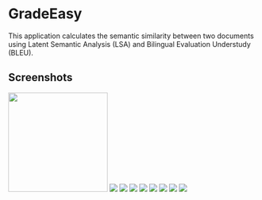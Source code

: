 <h1> GradeEasy </h1>

This application calculates the semantic similarity between two documents using Latent Semantic Analysis (LSA) and Bilingual Evaluation Understudy (BLEU).

<h2> Screenshots </h2>
<div style="display:inline-block">
    <img src="Screenshots/FirstScreen.png" height=200 />
    <img src="Screenshots/ForgotPassword.png"/>
    <img src="Screenshots/GradingScreen.png"/>
    <img src="Screenshots/Homepage.png"/>
    <img src="Screenshots/LoginScreen.png"/>
    <img src="Screenshots/ResetPassword.png"/>
    <img src="Screenshots/SignUpScreen.png"/>
    <img src="Screenshots/Upload1.png"/>
    <img src="Screenshots/ViewGrade.png"/>

</div>
